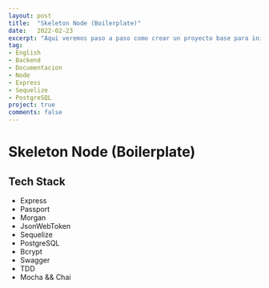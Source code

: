 ```yaml
---
layout: post
title:  "Skeleton Node (Boilerplate)"
date:   2022-02-23
excerpt: "Aqui veremos paso a paso como crear un proyecto base para iniciar una aplicacion de backend en Node"
tag:
- English 
- Backend
- Documentacion
- Node
- Express
- Sequelize
- PostgreSQL
project: true
comments: false
---
```


# Skeleton Node (Boilerplate)

## Tech Stack
- Express
- Passport
- Morgan
- JsonWebToken
- Sequelize
- PostgreSQL
- Bcrypt
- Swagger
- TDD
- Mocha && Chai



